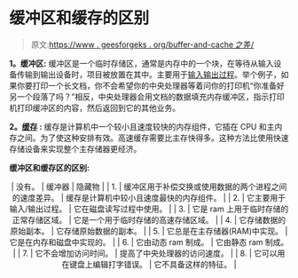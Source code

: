 # 缓冲区和缓存的区别

> 原文:[https://www . geesforgeks . org/buffer-and-cache 之差/](https://www.geeksforgeeks.org/difference-between-buffer-and-cache/)

**1。缓冲区:**
缓冲区是一个临时存储区，通常是内存中的一个块，在等待从输入设备传输到输出设备时，项目被放置在其中。主要用于[输入输出过程](https://www.geeksforgeeks.org/introduction-of-input-output-processor/)。举个例子，如果你要打印一个长文档，你不会希望你的中央处理器等着问你的打印机“你准备好另一个段落了吗？”相反，中央处理器会用文档的数据填充内存缓冲区，指示打印机打印缓冲区的内容，然后返回到它的其他业务。

**2。[缓存](https://www.geeksforgeeks.org/cache-memory-in-computer-organization/) :**
缓存是计算机中一个较小且速度较快的内存组件，它插在 CPU 和主内存之间。为了使这种安排有效。高速缓存需要比主存快得多。这种方法比使用快速存储设备来实现整个主存储器更经济。

**缓冲区和缓存区的区别:**

<center>

| 没有。 | 缓冲器 | 隐藏物 |
| 1. | 缓冲区用于补偿交换或使用数据的两个进程之间的速度差异。 | 缓存是计算机中较小且速度最快的内存组件。 |
| 2. | 它主要用于输入/输出过程。 | 它在磁盘读写过程中使用。 |
| 3. | 它是 ram 上用于临时存储的正常存储区域。 | 它是一个用于临时存储的高速存储区域。 |
| 4. | 它存储数据的原始副本。 | 它存储原始数据的副本。 |
| 5. | 它总是在主存储器(RAM)中实现。 | 它是在内存和磁盘中实现的。 |
| 6. | 它由动态 ram 制成。 | 它由静态 ram 制成。 |
| 7. | 它不会增加访问时间。 | 提高了中央处理器的访问速度。 |
| 8. | 它可以用在键盘上编辑打字错误。 | 它不具备这样的特征。 |

</center>